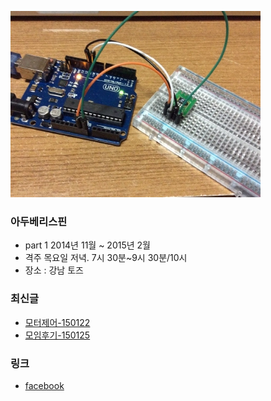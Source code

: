 ![대문01](doc/img/ardu01.jpg)

### 아두베리스핀
- part 1 2014년 11월 ~ 2015년 2월
- 격주 목요일 저녁. 7시 30분~9시 30분/10시
- 장소 : 강남 토즈

### 최신글
- [모터제어-150122](doc/part1/d05.md)
- [모임후기-150125](doc/after.md)

### 링크
- [facebook ](https://www.facebook.com/groups/arduberryspin/)
